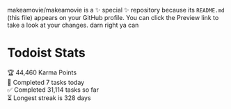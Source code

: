 makeamovie/makeamovie is a ✨ special ✨ repository because its `README.md` (this file) appears on your GitHub profile.
You can click the Preview link to take a look at your changes. darn right ya can

# Todoist Stats

<!-- TODO-IST:START -->
🏆  44,460 Karma Points           
🌸  Completed 7 tasks today           
✅  Completed 31,114 tasks so far           
⏳  Longest streak is 328 days
<!-- TODO-IST:END -->